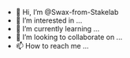- 👋 Hi, I’m @Swax-from-Stakelab
- 👀 I’m interested in ...
- 🌱 I’m currently learning ...
- 💞️ I’m looking to collaborate on ...
- 📫 How to reach me ...

<!---
Swax-from-Stakelab/Swax-from-Stakelab is a ✨ special ✨ repository because its `README.md` (this file) appears on your GitHub profile.
You can click the Preview link to take a look at your changes.
--->
